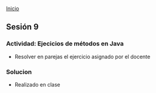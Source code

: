 <!-- No borrar o modificar -->
[Inicio](./index.md)

## Sesión 9 


<!-- Su documentación aquí -->


### Actividad: Ejecicios de métodos en Java

- Resolver en parejas el ejercicio asignado por el docente


### Solucion 

- Realizado en clase 

